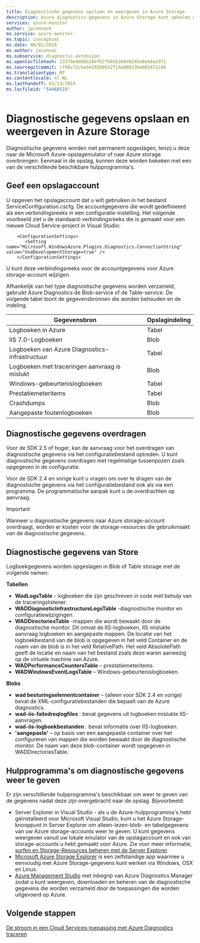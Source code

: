 ```yaml
---
title: Diagnostische gegevens opslaan en weergeven in Azure Storage
description: Azure diagnostics-gegevens in Azure Storage kunt ophalen en weergeven
services: azure-monitor
author: jpconnock
ms.service: azure-monitor
ms.topic: conceptual
ms.date: 08/01/2016
ms.author: jeconnoc
ms.subservice: diagnostic-extension
ms.openlocfilehash: 23379e9d9bb29efb7fb026260e8245e8eb8a2d71
ms.sourcegitcommit: cf88cf2cbe94293b0542714a98833be001471c08
ms.translationtype: MT
ms.contentlocale: nl-NL
ms.lasthandoff: 01/23/2019
ms.locfileid: "54468519"
---
```

# <a name="store-and-view-diagnostic-data-in-azure-storage"></a>Diagnostische gegevens opslaan en weergeven in Azure Storage
Diagnostische gegevens worden niet permanent opgeslagen, tenzij u deze naar de Microsoft Azure-opslagemulator of naar Azure storage overbrengen. Eenmaal in de opslag, kunnen deze worden bekeken met een van de verschillende beschikbare hulpprogramma's.

## <a name="specify-a-storage-account"></a>Geef een opslagaccount
U opgeven het opslagaccount dat u wilt gebruiken in het bestand ServiceConfiguration.cscfg. De accountgegevens die wordt gedefinieerd als een verbindingsreeks in een configuratie-instelling. Het volgende voorbeeld ziet u de standaard-verbindingsreeks die is gemaakt voor een nieuwe Cloud Service-project in Visual Studio:

```
    <ConfigurationSettings>
       <Setting name="Microsoft.WindowsAzure.Plugins.Diagnostics.ConnectionString" value="UseDevelopmentStorage=true" />
    </ConfigurationSettings>
```

U kunt deze verbindingsreeks voor de accountgegevens voor Azure storage-account wijzigen.

Afhankelijk van het type diagnostische gegevens worden verzameld, gebruikt Azure Diagnostics de Blob-service of de Table-service. De volgende tabel toont de gegevensbronnen die worden behouden en de indeling.

| Gegevensbron | Opslagindeling |
| --- | --- |
| Logboeken in Azure |Tabel |
| IIS 7.0-Logboeken |Blob |
| Logboeken van Azure Diagnostics-infrastructuur |Tabel |
| Logboeken met traceringen aanvraag is mislukt |Blob |
| Windows-gebeurtenislogboeken |Tabel |
| Prestatiemeteritems |Tabel |
| Crashdumps |Blob |
| Aangepaste foutenlogboeken |Blob |

## <a name="transfer-diagnostic-data"></a>Diagnostische gegevens overdragen
Voor de SDK 2.5 of hoger, kan de aanvraag voor het overdragen van diagnostische gegevens via het configuratiebestand optreden. U kunt diagnostische gegevens overdragen met regelmatige tussenpozen zoals opgegeven in de configuratie.

Voor de SDK 2.4 en vorige kunt u vragen om over te dragen van de diagnostische gegevens via het configuratiebestand ook als via een programma. De programmatische aanpak kunt u de overdrachten op aanvraag.

> [!IMPORTANT]
> Wanneer u diagnostische gegevens naar Azure storage-account overdraagt, worden er kosten voor de storage-resources die gebruikmaakt van de diagnostische gegevens.
> 
> 

## <a name="store-diagnostic-data"></a>Diagnostische gegevens van Store
Logboekgegevens worden opgeslagen in Blob of Table storage met de volgende namen:

**Tabellen**

* **WadLogsTable** - logboeken die zijn geschreven in code met behulp van de traceringslistener.
* **WADDiagnosticInfrastructureLogsTable** -diagnostische monitor en configuratiewijzigingen.
* **WADDirectoriesTable** -mappen die wordt bewaakt door de diagnostische monitor.  Dit omvat de IIS-logboeken, IIS mislukte aanvraag logboeken en aangepaste mappen.  De locatie van het logboekbestand van de blob is opgegeven in het veld Container en de naam van de blob is in het veld RelativePath.  Het veld AbsolutePath geeft de locatie en naam van het bestand zoals deze waren aanwezig op de virtuele machine van Azure.
* **WADPerformanceCountersTable** – prestatiemeteritems.
* **WADWindowsEventLogsTable** – Windows-gebeurtenislogboeken.

**Blobs**

* **wad besturingselementcontainer** – (alleen voor SDK 2.4 en vorige) bevat de XML-configuratiebestanden die bepaalt van de Azure diagnostics.
* **wad-iis-failedreqlogfiles** : bevat gegevens uit logboeken mislukte IIS-aanvragen.
* **wad-iis-logboekbestanden** : bevat informatie over IIS-logboeken.
* **'aangepaste'** – op basis van een aangepaste container over het configureren van mappen die worden bewaakt door de diagnostische monitor.  De naam van deze blob-container wordt opgegeven in WADDirectoriesTable.

## <a name="tools-to-view-diagnostic-data"></a>Hulpprogramma's om diagnostische gegevens weer te geven
Er zijn verschillende hulpprogramma's beschikbaar om weer te geven van de gegevens nadat deze zijn overgebracht naar de opslag. Bijvoorbeeld:

* Server Explorer in Visual Studio - als u de Azure-hulpprogramma's hebt geïnstalleerd voor Microsoft Visual Studio, kunt u het Azure Storage-knooppunt in Server Explorer om alleen-lezen-blob- en tabelgegevens van uw Azure storage-accounts weer te geven. U kunt gegevens weergeven vanuit uw lokale emulator van de opslagaccount en ook van storage-accounts u hebt gemaakt voor Azure. Zie voor meer informatie, [surfen en Storage-Resources beheren met de Server Explorer](/visualstudio/azure/vs-azure-tools-storage-resources-server-explorer-browse-manage).
* [Microsoft Azure Storage Explorer](../../vs-azure-tools-storage-manage-with-storage-explorer.md) is een zelfstandige app waarmee u eenvoudig met Azure Storage-gegevens kunt werken via Windows, OSX en Linux.
* [Azure Management Studio](https://www.cerebrata.com/products/azure-management-studio/introduction) met inbegrip van Azure Diagnostics Manager zodat u kunt weergeven, downloaden en beheren van de diagnostische gegevens die worden verzameld door de toepassingen die worden uitgevoerd op Azure.

## <a name="next-steps"></a>Volgende stappen
[De stroom in een Cloud Services-toepassing met Azure Diagnostics traceren](../../cloud-services/cloud-services-dotnet-diagnostics-trace-flow.md)


